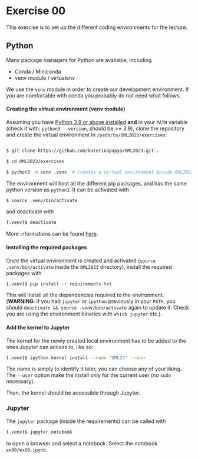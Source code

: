 # Exercise 00

<!--## Configuration of the environments-->

This exercise is to set up the different coding environments for the lecture.

## Python 

Many package managers for Python are available, including

- Conda / Miniconda
- venv module / virtualenv

We use the `venv` module in order to create our development environment. If you are comfortable with conda you probably do not need what follows. 

#### Creating the virtual environment (venv module)

Assuming you have [Python 3.9 or above
installed](https://www.python.org/downloads/) **and** in your `PATH` variable
(check it with: `python3 --version`, should be >= 3.9), clone the repository
and create the virtual environment in `/path/to/OML2023/exercises`:

```bash

$ git clone https://github.com/katerinapapya/OML2023.git . 

$ cd OML2023/exercises

$ python3 -m venv .venv  # creates a virtual environment inside OML2023 using the module venv with name '.venv'
```

The environment will host all the different pip packages, and has the same python version as `python3`. It can be activated with

```bash
$ source .venv/bin/activate
```

and deactivate with 

```bash
(.venv)$ deactivate
```

More informations can be found [here](https://python.land/virtual-environments/virtualenv#How_to_create_a_Python_venv).

#### Installing the required packages

Once the virtual environment is created and activated (`source .venv/bin/activate` inside the `OML2023` directory), install the required packages with 

```bash
(.venv)$ pip install -r requirements.txt
```

This will install all the dependencies required to the environment.
(**WARNING**: if you had `jupyter` or `ipython` previously in your `PATH`, you should
`deactivate && source .venv/bin/activate` again to update it. Check you are
using the  environment binaries with `which jupyter` etc.).

#### Add the kernel to Jupyter

The kernel for the newly created local environment has to be added to the ones
Jupyter can access to, like so:

```bash
(.venv)$ ipython kernel install --name "OML23" --user
```
The name is simply to identify it later, you can choose any of your liking. The `--user` option make the install only for the current user (no `sudo` necessary).

Then, the kernel should be accessible through Jupyter.

### Jupyter 

The `jupyter` package (inside the requirements) can be called with

```bash
(.venv)$ jupyter notebook
```

to open a browser and select a notebook. Select the notebook `ex00/ex00.ipynb`. 


<!--## Numpy Tour-->

<!--Once Python and Numpy installed in the virtual environment, carry on with `ex00.pdf` to get used to the Numpy library (if you're not already).-->



<!--### Julia-->
